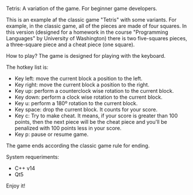 Tetris: A variation of the game. For beginner game developers.

This is an example af the classic game "Tetris" with some variants.
For example, in the classic game, all of the pieces are made of four squares.
In this version (designed for a homework in the course "Programming Languages"
by University of Washington) there is two five-squares pieces,
a three-square piece and a cheat piece (one square).

How to play? The game is designed for playing with the keyboard.

The hotkey list is:

- Key left: move the current block a position to the left.
- Key right: move the current block a position to the right.
- Key up: perform a counterclock wise rotation to the current block.
- Key down: perform a clock wise rotation to the current block.
- Key u: perform a 180º rotation to the current block.
- Key space: drop the current block. It counts for your score.
- Key c: Try to make cheat. It means, if your score is greater than 100 points,
  then the next piece will be the cheat piece and you'll be penalized with 100
  points less in your score.
- Key p: pause or resume game.

The game ends according the classic game rule for ending.

System requeriments:
- C++ v14
- Qt5

Enjoy it!
